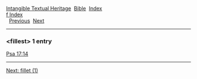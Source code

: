 [Intangible Textual Heritage](../../index)  [Bible](../index) 
[Index](index)   
[f Index](_f_)  
  [Previous](c04229)  [Next](c04231) 

------------------------------------------------------------------------

### &lt;fillest&gt; 1 entry

[Psa 17:14](../kjv/psa017.htm#014)  

------------------------------------------------------------------------

[Next: fillet (1)](c04231)
